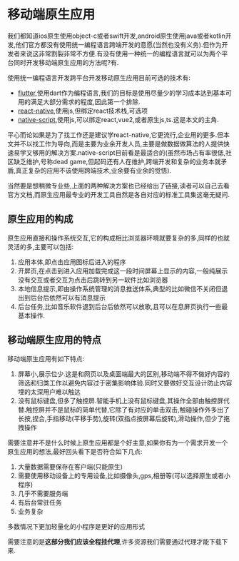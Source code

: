 # 移动端原生应用

我们都知道ios原生使用object-c或者swift开发,android原生使用java或者kotlin开发,他们官方都没有使用统一编程语言跨端开发的意愿(当然也没有义务).但作为开发者来说这非常割裂非常不方便.有没有使用一种统一的编程语言就可以为两个平台同时开发移动端原生应用的方法呢?有.

使用统一编程语言开发跨平台开发移动原生应用目前可选的技术有:

+ [flutter](https://flutter.dev/),使用dart作为编程语言,我们的目标是使用尽量少的学习成本达到基本可用的满足大部分需求的程度,因此第一个排除.
+ [react-native](https://reactnative.cn/docs),使用js,但绑定react技术栈,可选项
+ [native-script](https://nativescript.org/),使用js,可以绑定react,vue2,或者原生js,ts.这是本文的主角.

平心而论如果是为了找工作还是建议学react-native,它更流行,企业用的更多.但本文并不以找工作为导向,而是主要为业余开发人员,主要是做数据做算法的人提供快速易学又够用的解决方案.native-script目前看是最适合的(虽然市场占有率很低,社区缺乏维护,号称dead game,但起码还有人在维护,跨端开发和复杂的业务本就矛盾,真正复杂的应用不该使用跨端技术,业余要有业余的觉悟).

当然要是想稍微专业些,上面的两种解决方案也已经给出了链接,读者可以自己去看官方文档,而原生应用最专业的开发工具自然是各自对应的标准工具集这毫无疑问.

## 原生应用的构成

原生应用直接和操作系统交互,它的构成相比浏览器环境就要复杂的多,同样的也就灵活的多,主要可以包括:

1. 应用本体,即点击应用图标后进入的程序
2. 开屏页,在点击到进入应用加载完成这一段时间屏幕上显示的内容,一般纯展示没有交互或者交互为点击后跳转到另一软件比如浏览器
3. 本地信息提示,即由操作系统管理的消息推送体系,典型的比如微信不关闭但退出到后台后依然可以有消息提示
4. 后台任务,比如音乐软件退到后台后依然可以放歌,且可以在息屏页执行一些最基本操作.

## 移动端原生应用的特点

移动端原生应用有如下特点:

1. 屏幕小,展示位少.这是和网页以及桌面端最大的区别,移动端不得不做好内容的筛选和归类工作以避免内容过于密集影响体验.同时又要做好交互设计防止内容埋的太深用户难以触达
2. 没有鼠标键盘,但多了触控屏.智能手机上没有鼠标键盘,其操作全部由触控屏代替.触控屏并不是鼠标的简单代替,它除了有对应的单击双击,触碰操作外多出了长按,捏合,手指移动(平移手势),旋转(双指点按屏幕后旋转),滑动操作,但少了拖拽操作

需要注意并不是什么时候上原生应用都是个好主意,如果你有为一个需求开发一个原生应用的想法,最好回头看下是否符合如下几点:

1. 大量数据需要保存在客户端(只能原生)
2. 需要使用移动设备上的专用设备,比如摄像头,gps,相册等(可以选择原生或者小程序)
3. 几乎不需要服务端
4. 有后台常驻任务
5. 业务复杂

多数情况下更加轻量化的小程序是更好的应用形式

需要注意的是**这部分我们应该全程挂代理**,许多资源我们需要通过代理才能下载下来.